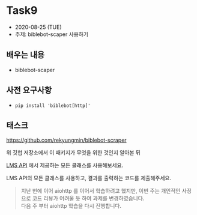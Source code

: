 # Task9
- 2020\-08\-25 (TUE)
- 주제: biblebot-scaper 사용하기


## 배우는 내용
- biblebot-scaper

## 사전 요구사항
- `pip install 'biblebot[http]'`

## 태스크
https://github.com/rekyungmin/biblebot-scraper

위 깃헙 저장소에서 이 패키지가 무엇을 위한 것인지 알아본 뒤

[LMS API](https://github.com/rekyungmin/biblebot-scraper/blob/master/docs/APIs.md#LMS) 에서 제공하는 모든 클래스를 사용해보세요.

LMS API의 모든 클래스를 사용하고, 결과를 출력하는 코드를 제출해주세요.


> 지난 번에 이어 aiohttp 를 이어서 학습하려고 했지만, 이번 주는 개인적인 사정으로 코드 리뷰가 어려울 듯 하여 과제를 변경하였습니다.  
> 다음 주 부터 aiohttp 학습을 다시 진행합니다.